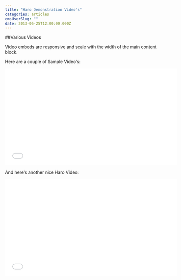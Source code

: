 ```yaml
---
title: "Haro Demonstration Video's"
categories: articles
cmsUserSlug: ""
date: 2013-06-25T12:00:00.000Z
---
```


##Various Videos

Video embeds are responsive and scale with the width of the main content block.

Here are a couple of Sample Video's:

<iframe width="560" height="315" src="//www.youtube.com/watch?v=JCrSAzMyUgA" frameborder="0"> </iframe>

And here's another nice Haro Video:
<iframe width="560" height="315" src="//www.youtube.com/embed/oaIUtJgqgK8" frameborder="0"> </iframe>